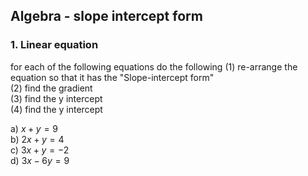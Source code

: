 ## Algebra - slope intercept form 

### 1. Linear equation 
for each of the following equations do the following 
(1) re-arrange the equation so that it has the "Slope-intercept form"     
(2) find the gradient     
(3) find the y intercept     
(4) find the y intercept    

a) $x+y = 9$        
b) $2x + y = 4$    
c) $3x + y = -2$   
d) $3x - 6y = 9$ 




